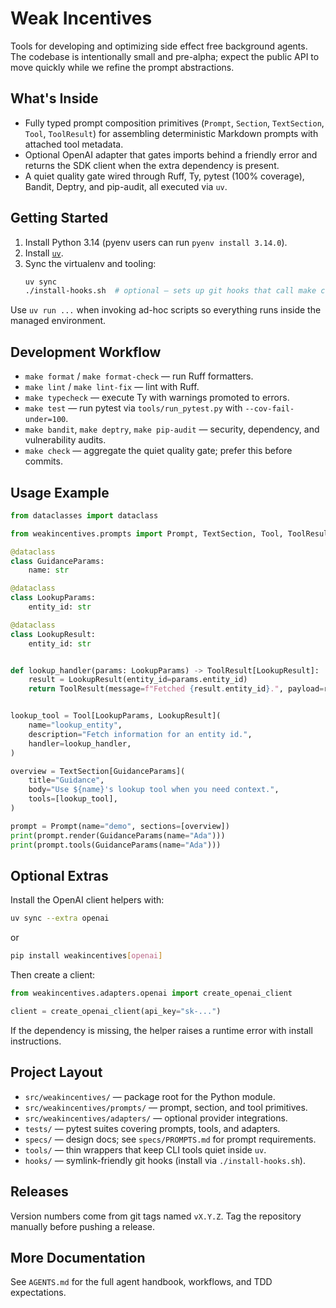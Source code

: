 # Weak Incentives

Tools for developing and optimizing side effect free background agents. The codebase is intentionally small and pre-alpha; expect the public API to move quickly while we refine the prompt abstractions.

## What's Inside
- Fully typed prompt composition primitives (`Prompt`, `Section`, `TextSection`, `Tool`, `ToolResult`) for assembling deterministic Markdown prompts with attached tool metadata.
- Optional OpenAI adapter that gates imports behind a friendly error and returns the SDK client when the extra dependency is present.
- A quiet quality gate wired through Ruff, Ty, pytest (100% coverage), Bandit, Deptry, and pip-audit, all executed via `uv`.

## Getting Started
1. Install Python 3.14 (pyenv users can run `pyenv install 3.14.0`).
2. Install [`uv`](https://github.com/astral-sh/uv).
3. Sync the virtualenv and tooling:
   ```bash
   uv sync
   ./install-hooks.sh  # optional – sets up git hooks that call make check
   ```

Use `uv run ...` when invoking ad-hoc scripts so everything runs inside the managed environment.

## Development Workflow
- `make format` / `make format-check` — run Ruff formatters.
- `make lint` / `make lint-fix` — lint with Ruff.
- `make typecheck` — execute Ty with warnings promoted to errors.
- `make test` — run pytest via `tools/run_pytest.py` with `--cov-fail-under=100`.
- `make bandit`, `make deptry`, `make pip-audit` — security, dependency, and vulnerability audits.
- `make check` — aggregate the quiet quality gate; prefer this before commits.

## Usage Example
```python
from dataclasses import dataclass

from weakincentives.prompts import Prompt, TextSection, Tool, ToolResult

@dataclass
class GuidanceParams:
    name: str

@dataclass
class LookupParams:
    entity_id: str

@dataclass
class LookupResult:
    entity_id: str


def lookup_handler(params: LookupParams) -> ToolResult[LookupResult]:
    result = LookupResult(entity_id=params.entity_id)
    return ToolResult(message=f"Fetched {result.entity_id}.", payload=result)


lookup_tool = Tool[LookupParams, LookupResult](
    name="lookup_entity",
    description="Fetch information for an entity id.",
    handler=lookup_handler,
)

overview = TextSection[GuidanceParams](
    title="Guidance",
    body="Use ${name}'s lookup tool when you need context.",
    tools=[lookup_tool],
)

prompt = Prompt(name="demo", sections=[overview])
print(prompt.render(GuidanceParams(name="Ada")))
print(prompt.tools(GuidanceParams(name="Ada")))
```

## Optional Extras
Install the OpenAI client helpers with:
```bash
uv sync --extra openai
```
or
```bash
pip install weakincentives[openai]
```
Then create a client:

```python
from weakincentives.adapters.openai import create_openai_client

client = create_openai_client(api_key="sk-...")
```

If the dependency is missing, the helper raises a runtime error with install instructions.

## Project Layout
- `src/weakincentives/` — package root for the Python module.
- `src/weakincentives/prompts/` — prompt, section, and tool primitives.
- `src/weakincentives/adapters/` — optional provider integrations.
- `tests/` — pytest suites covering prompts, tools, and adapters.
- `specs/` — design docs; see `specs/PROMPTS.md` for prompt requirements.
- `tools/` — thin wrappers that keep CLI tools quiet inside `uv`.
- `hooks/` — symlink-friendly git hooks (install via `./install-hooks.sh`).

## Releases
Version numbers come from git tags named `vX.Y.Z`. Tag the repository manually before pushing a release.

## More Documentation
See `AGENTS.md` for the full agent handbook, workflows, and TDD expectations.
